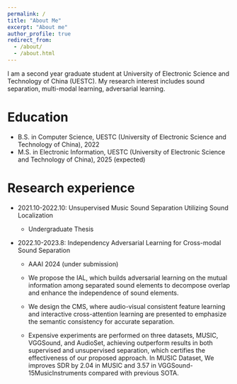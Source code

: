 ```yaml
---
permalink: /
title: "About Me"
excerpt: "About me"
author_profile: true
redirect_from: 
  - /about/
  - /about.html
---
```

I am a second year graduate student at University of Electronic Science and Technology of China (UESTC). My research interest includes sound separation, multi-modal learning, adversarial learning.


Education
======
* B.S. in Computer Science, UESTC (University of Electronic Science and Technology of China), 2022
* M.S. in Electronic Information, UESTC (University of Electronic Science and Technology of China), 2025 (expected)

Research experience
======
* 2021.10-2022.10: Unsupervised Music Sound Separation Utilizing Sound Localization
  * Undergraduate Thesis

* 2022.10-2023.8: Independency Adversarial Learning for Cross-modal Sound Separation
  * AAAI 2024 (under submission)
  * We propose the IAL, which builds adversarial learning on the mutual information among separated sound elements to decompose overlap and enhance the independence of sound elements. 

  * We design the CMS, where audio-visual consistent feature learning and interactive cross-attention learning are presented to emphasize the semantic consistency for accurate separation.

  * Expensive experiments are performed on three datasets, MUSIC, VGGSound, and AudioSet, achieving outperform results in both supervised and unsupervised separation, which certifies the effectiveness of our proposed approach. In MUSIC Dataset, We improves SDR by 2.04 in MUSIC and 3.57 in VGGSound-15MusicInstruments compared with previous SOTA.
